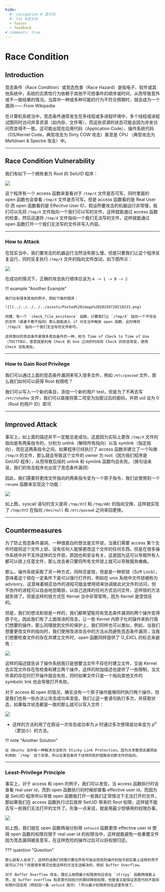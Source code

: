```yaml
---
hide:
  #- navigation # 显示右
  #- toc #显示左
  - footer
  - feedback
# comments: true
---  
```


# Race Condition

## Introduction

竞态条件（Race Condition）或竞态危害（Race Hazard）是指电子、软件或其他系统中，系统的实质性行为依赖于其他不可控事件的顺序或时间，从而导致意外或不一致结果的情况。当其中一种或多种可能的行为不符合预期时，就会成为一个漏洞—— From Wikipedia

在计算机系统当中，竞态条件通常发生在多线程或多进程环境中，多个线程或进程试图同时访问共享资源（如内存、文件等），而这些资源的状态可能会因为并发访问而变得不一致。这可能出现在应用代码（Application Code）、操作系统代码（OS/Kernel Code，典型攻击为 Dirty COW 攻击）甚至是 CPU （典型攻击为 Meltdown & Spectre 攻击）中。
***
## Race Condition Vulnerability

我们有如下一个拥有者为 Root 的 SetUID 程序：

![](../../../../../assets/Pasted%20image%2020250720203940.png)

这个程序有一个 access 函数来查看对于 `/tmp/X` 文件是否可写，同时里面的 open 函数也会查看 `/tmp/X` 文件是否可写。但是 access 函数看的是 Real User ID 而 open 函数看的是 Effective User ID，假设所要攻击的机器运行非常慢，我们可以先将 `/tmp/X` 文件指向一个我们可以写的文件，这样就能通过 access 函数的检查，然后迅速将 `/tmp/X` 文件指向一个我们无法写的文件，这样就能通过 open 函数打开一个我们无法写的文件并写入内容。
***
### How to Attack

在现实当中，我们要攻击的机器运行当然没有那么慢，但是只要我们让这个程序反复运行，同时反复执行 `/tmp/X` 文件的指向文件改动，如下图所示：

![](../../../../../assets/Pasted%20image%2020250720205916.png)

在成功的情况下，正确的攻击执行顺序应该为 `A -> 1 -> B -> 2`

!!! example "Another Example"

	我们也有很多其他的例子，例如下面的程序：
	
	![](../../../../../assets/Pasted%20image%2020250720210233.png)
	
	同理，有一个 `check_file_existence` 函数，只要我们让 `/tmp/X` 指向一个不存在的文件（或者干脆不指向）那么就能进入 if 分支当中触发 open 函数，此时再将 `/tmp/X` 指向一个我们无法写的文件即可。
	
	这样类似的竞态条件是很多竞态条件的一种，称为 Time of Check to Time of Use（TOCTTOU），意思就是利用 Check 到 Use 之间的时间将 Check 的状态改变，使得 Check 没有用处。
***
### How to Gain Root Privilege

我们可以通过上面的竞态条件漏洞来写入很多文件，例如 `/etc/passwd` 文件，那么我们如何可以获得 Root 权限呢？

我们可以写入一个新的条目，添加一个新的用户 test，但是为了不再去写 `/etc/shadow` 文件，我们可以直接将第二项变为加密过后的密码，并把 uid 设为 0 （Root 的用户 ID）即可
***
## Improved Attack

事实上，如上面的描述并不一定能总是成功，这是因为实际上更改 `/tmp/X` 文件的指向是有两条指令的，分别为 unlink（解除所有指向）以及 symlink（指定指向），而在这两条指令之间，如果程序已经执行了 access 函数并建立了一个叫做  `/tmp/X` 的文件，那么就会导致这个文件的 owner 为 root（因为我们程序是 SetUID 程序），从而导致后续的 unlink 和 symlink 函数均会失败。（换句话来说，我们的攻击程序也出现了竞态条件漏洞）

因此，我们需要将更改文件指向的两条指令变为一个原子指令，我们会使用到一个 `rename` 函数来实现这个功能：

![](../../../../../assets/Pasted%20image%2020250721183624.png)

如上图，syscall 语句的含义是将 `/tmp/XYZ` 和 `/tmp/ABC` 的指向交换，这样就实现了 `/tmp/XYZ` 在指向 `/dev/null` 和 `/etc/passwd` 之间来回更换。
***
## Countermeasures

为了防止竞态条件漏洞，一种很直白的想法是文件锁，当我们需要 access 某个文件时就将这个文件上锁，没有任何人能够更改这个文件的任何东西。但是在很多操作系统中并不支持这样的文件锁，原因也和安全有关，这是因为这可以导致所有人都可以锁上任意文件，那么攻击者只要将所有文件锁上就可以导致服务瘫痪。

那么，操作系统采取了另一种方式，同样还是锁，但是是一种软锁（Soft Lock），意味着这个锁在一定条件下是可以强行打开的，例如在 unix 系统中文件锁被称为 advisory，这意味着相互协作的进程可能会使用锁来协调彼此对文件的访问，但不协作的进程可以自由地忽略锁，以自己选择的任何方式访问文件，这样锁的方法就失效了。但是这样的锁方式在 Kernel 当中非常常用，因为 Kernel 是受信任的。

但是，我们的想法和锁是一样的，我们都希望能将有竞态条件漏洞的两个操作变得原子化，因此我们有了上面改进的攻击，让一些 Kernel 内原子化的操作来执行我们想要的操作，那么同理放到文件的保护上，我们同样也可以类似，例如，当我们想要更改文件的指向时，我们使用改进攻击中的方法从而避免竞态条件漏洞；当我们想要检查文件的存在并建立文件时，open 函数同样提供了 O_EXCL 的标志来避免：

![](../../../../../assets/Pasted%20image%2020250721185533.png)

这样的描述就告诉了操作系统我只是想要当文件不存在时建立文件，交由 Kernel 去实现文件存在性检查和建立两个操作，这样的附加描述也提供了一些限制，当文件真的存在时打开操作就会失败，同时如果文件只是一个指向其他文件的 symbolic link 也会导致打开失败。

对于 access 和 open 的情况，确实没有一个原子操作能够同时执行两个操作，但是我们也有一些办法让攻击成功率变低，我们让这一套语句执行多次，并获取状态，如果每次状态都是一致的那么就可以写入文件：

![](../../../../../assets/Pasted%20image%2020250721190609.png)

- 这样的方法利用了在假设一次攻击成功率为 $p$ 时通过多次使得成功率变为 $p^n$（更加小）的方法。

!!! note "Another Solution"

	在 Ubuntu 当中有一种解决方法称为 Sticky Link Protection。因为大多数竞态漏洞会利用到 `/tmp` 这个目录，所以在某些条件下这样的防护措施会切断文件的指向。
***
### Least-Privilege Principle

事实上，对于 access 和 open 的例子，我们可以发现，当 access 函数执行时会查看 real user id，而到 open 函数执行的时候却查看 effective user id，而因为是 SetUID 程序所以导致 open 函数能打开一些我们正常情况下无法打开的文件，那如果我们在 access 函数执行过后放弃 SetUID 带来的 Root 权限，这样就不能去写一些我们无法打开的文件了。形象一点来说，就是用最少但够用的权限办事。

![](../../../../../assets/Pasted%20image%2020250721191944.png)

如上图，我们就在 open 函数两端分别用 `seteuid` 函数更改 effective user id 使得 open 函数的权限仅限于 real user id 的权限当中，这样就能避免一些重要文件因为竞态漏洞被恶意写，在这样危险的操作过后可以将权限归还。

??? question "Question"

	那么就有人会说了，这样的话我们同理只要在所有可能出现危险操作的指令前后套上这样的壳不就可以了吗？但是很多情况也是这样的方法无法解决的，例如 Buffer Overflow。
	
	对于 Buffer Overflow 攻击，理论上按照最少权限原则应该在 `strcpy` 函数两端套上壳，在 buffer overflow 和恶意代码执行的期间降低权限，但是谁又能保证恶意代码不能将权限升回去呢（例如加一条 setuid 指令）？所以最少权限原则在这里失效了。


